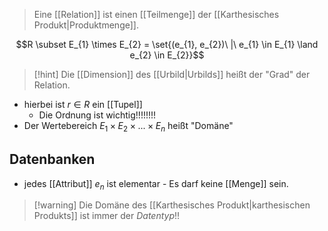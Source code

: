 > Eine [[Relation]] ist einen [[Teilmenge]] der [[Karthesisches Produkt|Produktmenge]].

$$R \subset E_{1} \times E_{2} = \set{(e_{1}, e_{2})\ |\ e_{1} \in E_{1} \land e_{2} \in E_{2}}$$


> [!hint] Die [[Dimension]] des  [[Urbild|Urbilds]] heißt der "Grad" der Relation.
 
- hierbei ist $r \in R$ ein [[Tupel]]
	- Die Ordnung ist wichtig!!!!!!!!
- Der Wertebereich $E_{1} \times E_{2} \times ... \times E_{n}$ heißt "Domäne"

## Datenbanken
- jedes [[Attribut]] $e_{n}$ ist elementar - Es darf keine [[Menge]] sein.


> [!warning] Die Domäne des [[Karthesisches Produkt|karthesischen Produkts]] ist immer der _Datentyp_!!